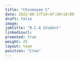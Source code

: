 ```yaml
---
title: "Chinmayee C"
date: 2022-08-17T10:47:58+10:00
draft: false
image: 
jobtitle: "B.C.A Student"
linkedinurl: 
promoted: true
weight: 25
layout: team
position: "Crew"
---
```



